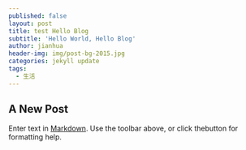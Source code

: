 ```yaml
---
published: false
layout: post
title: test Hello Blog
subtitle: 'Hello World, Hello Blog'
author: jianhua
header-img: img/post-bg-2015.jpg
categories: jekyll update
tags:
  - 生活
---
```

## A New Post

Enter text in [Markdown](http://daringfireball.net/projects/markdown/). Use the toolbar above, or click thebutton for formatting help.
